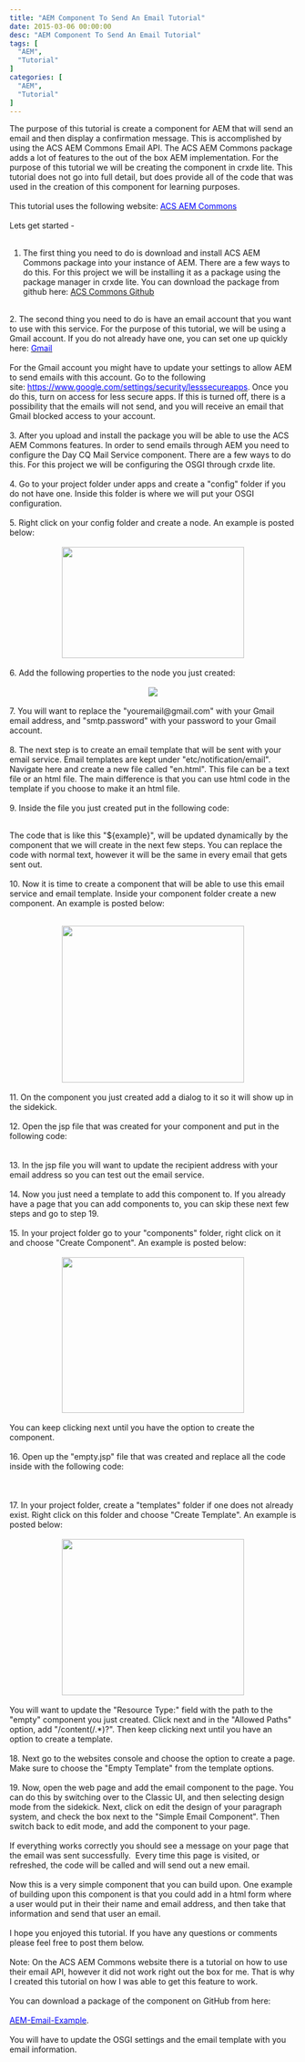 ```yaml
---
title: "AEM Component To Send An Email Tutorial"
date: 2015-03-06 00:00:00
desc: "AEM Component To Send An Email Tutorial"
tags: [
  "AEM",
  "Tutorial"
]
categories: [
  "AEM",
  "Tutorial"
]
---
```


The purpose of this tutorial is create a component for AEM that will send an email and then display a confirmation message. This is accomplished by using the ACS AEM Commons Email API. The ACS AEM Commons package adds a lot of features to the out of the box AEM implementation. For the purpose of this tutorial we will be creating the component in crxde lite. This tutorial does not go into full detail, but does provide all of the code that was used in the creation of this component for learning purposes.<br />
<br />
This tutorial uses the following website:&nbsp;<a href="http://adobe-consulting-services.github.io/acs-aem-commons/features/email-api.html" target="_blank"><span style="color: blue;">ACS AEM Commons</span></a><br />
<br />
Lets get started -<br />
<br />
1. The first thing you need to do is download and install ACS AEM Commons package into your instance of AEM. There are a few ways to do this. For this project we will be installing it as a package using the package manager in crxde lite. You can download the package from github here:<span style="color: blue;">&nbsp;<a href="https://github.com/Adobe-Consulting-Services/acs-aem-commons" target="_blank">ACS Commons Github</a></span><br />
<br />
2. The second thing you need to do is have an email account that you want to use with this service. For the purpose of this tutorial, we will be using a Gmail account. If you do not already have one, you can set one up quickly here:&nbsp;<a href="https://mail.google.com/" target="_blank"><span style="color: blue;">Gmail</span></a><br />
<br />
For the Gmail account you might have to update your settings to allow AEM to send emails with this account. Go to the following site:&nbsp;<a href="https://www.google.com/settings/security/lesssecureapps" target="_blank"><span style="color: blue;">https://www.google.com/settings/security/lesssecureapps</span></a>. Once you do this, turn on access for less secure apps. If this is turned off, there is a possibility that the emails will not send, and you will receive an email that Gmail blocked access to your account.<br />
<br />
3. After you upload and install the package you will be able to use the ACS AEM Commons features. In order to send emails through AEM you need to configure the Day CQ Mail Service component. There are a few ways to do this. For this project we will be configuring the OSGI through crxde lite.<br />
<br />
4. Go to your project folder under apps and create a "config" folder if you do not have one. Inside this folder is where we will put your OSGI configuration.<br />
<br />
5. Right click on your config folder and create a node. An example is posted below:<br />
<br />
<div class="separator" style="clear: both; text-align: center;">
<a href="http://4.bp.blogspot.com/-IRrKwdctgBQ/VPn6-2bkPAI/AAAAAAAAAC4/NprMqifekJM/s1600/Untitled.png" imageanchor="1" style="margin-left: 1em; margin-right: 1em;"><img border="0" height="195" src="https://4.bp.blogspot.com/-IRrKwdctgBQ/VPn6-2bkPAI/AAAAAAAAAC4/NprMqifekJM/s1600/Untitled.png" width="320" /></a></div>
<br />
6. Add the following properties to the node you just created:<br />
<div class="separator" style="clear: both; text-align: center;">
</div>
<div class="separator" style="clear: both; text-align: center;">
</div>
<br />
<div class="separator" style="clear: both; text-align: center;">
<a href="http://1.bp.blogspot.com/-YxkFznFmcfM/VPn8oLNCioI/AAAAAAAAADM/JnJd_l7PirU/s1600/Untitled2.png" imageanchor="1" style="margin-left: 1em; margin-right: 1em;"><img border="0" src="https://1.bp.blogspot.com/-YxkFznFmcfM/VPn8oLNCioI/AAAAAAAAADM/JnJd_l7PirU/s1600/Untitled2.png" /></a></div>
<br />
7. You will want to replace the "youremail@gmail.com" with your Gmail email address, and "smtp.password" with your password to your Gmail account.<br />
<br />
8. The next step is to create an email template that will be sent with your email service. Email templates are kept under "etc/notification/email". Navigate here and create a new file called "en.html". This file can be a text file or an html file. The main difference is that you can use html code in the template if you choose to make it an html file.<br />
<br />
9. Inside the file you just created put in the following code:<br />
<br />
<script src="https://gist.github.com/scottwestover/51431bcd5c46d64f22b9.js"></script>

The code that is like this "${example}", will be updated dynamically by the component that we will create in the next few steps. You can replace the code with normal text, however it will be the same in every email that gets sent out.<br />
<br />
10. Now it is time to create a component that will be able to use this email service and email template. Inside your component folder create a new component. An example is posted below:<br />
<br />
<div class="separator" style="clear: both; text-align: center;">
<a href="http://2.bp.blogspot.com/-Jx09nTnBQxw/VPoNjcBW4VI/AAAAAAAAADs/0-dRxzvO7-8/s1600/5.png" imageanchor="1" style="margin-left: 1em; margin-right: 1em;"><img border="0" height="275" src="https://2.bp.blogspot.com/-Jx09nTnBQxw/VPoNjcBW4VI/AAAAAAAAADs/0-dRxzvO7-8/s1600/5.png" width="320" /></a></div>
<div class="separator" style="clear: both; text-align: center;">
<br /></div>
<div class="separator" style="clear: both; text-align: left;">
11. On the component you just created add a dialog to it so it will show up in the sidekick.</div>
<div class="separator" style="clear: both; text-align: left;">
<br /></div>
<div class="separator" style="clear: both; text-align: left;">
12. Open the jsp file that was created for your component and put in the following code:</div>
<div class="separator" style="clear: both; text-align: left;">
<br /></div>
<script src="https://gist.github.com/scottwestover/7a14c8712bab64fee375.js"></script>

<br />
<div class="separator" style="clear: both; text-align: left;">
13. In the jsp file you will want to update the recipient address with your email address so you can test out the email service.</div>
<div class="separator" style="clear: both; text-align: left;">
<br /></div>
<div class="separator" style="clear: both; text-align: left;">
14. Now you just need a template to add this component to. If you already have a page that you can add components to, you can skip these next few steps and go to step 19.&nbsp;</div>
<div class="separator" style="clear: both; text-align: left;">
<br /></div>
<div class="separator" style="clear: both; text-align: left;">
15. In your project folder go to your "components" folder, right click on it and choose "Create Component". An example is posted below:</div>
<div class="separator" style="clear: both; text-align: left;">
<br /></div>
<div class="separator" style="clear: both; text-align: center;">
<a href="http://3.bp.blogspot.com/-llJTWS3GJow/VQMX7OTdVsI/AAAAAAAAAFs/s8YQHchzyiQ/s1600/Untitled.png" imageanchor="1" style="margin-left: 1em; margin-right: 1em;"><img border="0" height="273" src="https://3.bp.blogspot.com/-llJTWS3GJow/VQMX7OTdVsI/AAAAAAAAAFs/s8YQHchzyiQ/s1600/Untitled.png" width="320" /></a></div>
<div class="separator" style="clear: both; text-align: left;">
<br /></div>
<div class="separator" style="clear: both; text-align: left;">
You can keep clicking next until you have the option to create the component.</div>
<div class="separator" style="clear: both; text-align: left;">
<br /></div>
<div class="separator" style="clear: both; text-align: left;">
16. Open up the "empty.jsp" file that was created and replace all the code inside with the following code:</div>
<div class="separator" style="clear: both; text-align: left;">
<br /></div>
<script src="https://gist.github.com/scottwestover/5012f073d3ef6b06f233.js"></script>

<br />
<div class="separator" style="clear: both; text-align: left;">
<br /></div>
<div class="separator" style="clear: both; text-align: left;">
17. In your project folder, create a "templates" folder if one does not already exist. Right click on this folder and choose "Create Template". An example is posted below:</div>
<div class="separator" style="clear: both; text-align: left;">
<br /></div>
<div class="separator" style="clear: both; text-align: center;">
<a href="http://2.bp.blogspot.com/-r_vZ8o4yf2w/VQMbOCy8YKI/AAAAAAAAAGE/33tY-YG3ksU/s1600/Untitled2.png" imageanchor="1" style="margin-left: 1em; margin-right: 1em;"><img border="0" height="274" src="https://2.bp.blogspot.com/-r_vZ8o4yf2w/VQMbOCy8YKI/AAAAAAAAAGE/33tY-YG3ksU/s1600/Untitled2.png" width="320" /></a></div>
<div class="separator" style="clear: both; text-align: left;">
<br /></div>
<div class="separator" style="clear: both; text-align: center;">
</div>
<div class="separator" style="clear: both; text-align: left;">
You will want to update the "Resource Type:" field with the path to the "empty" component you just created. Click next and in the "Allowed Paths" option, add "/content(/.*)?". Then keep clicking next until you have an option to create a template.&nbsp;</div>
<div class="separator" style="clear: both; text-align: left;">
<br /></div>
<div class="separator" style="clear: both; text-align: left;">
18. Next go to the websites console and choose the option to create a page. Make sure to choose the "Empty Template" from the template options.</div>
<div class="separator" style="clear: both; text-align: left;">
<br /></div>
<div class="separator" style="clear: both; text-align: left;">
19. Now, open the web page and add the email component to the page. You can do this by switching over to the Classic UI, and then selecting design mode from the sidekick. Next, click on edit the design of your paragraph system, and check the box next to the "Simple Email Component". Then switch back to edit mode, and add the component to your page.</div>
<div class="separator" style="clear: both; text-align: left;">
<br /></div>
<div class="separator" style="clear: both; text-align: left;">
If everything works correctly you should see a message on your page that the email was sent successfully. &nbsp;Every time this page is visited, or refreshed, the code will be called and will send out a new email.</div>
<div class="separator" style="clear: both; text-align: left;">
<br /></div>
<div class="separator" style="clear: both; text-align: left;">
Now this is a very simple component that you can build upon. One example of building upon this component is that you could add in a html form where a user would put in their their name and email address, and then take that information and send that user an email.</div>
<div class="separator" style="clear: both; text-align: left;">
<br /></div>
<div class="separator" style="clear: both; text-align: left;">
I hope you enjoyed this tutorial. If you have any questions or comments please feel free to post them below.</div>
<br />
Note: On the ACS AEM Commons website there is a tutorial on how to use their email API, however it did not work right out the box for me. That is why I created this tutorial on how I was able to get this feature to work.<br />
<br />
You can download a package of the component on GitHub from here:<br />
<br />
<a href="https://github.com/scottwestover/AEM-Email-Example" target="_blank"><span style="color: blue;">AEM-Email-Example</span></a>.<br />
<br />
You will have to update the OSGI settings and the email template with you email information.